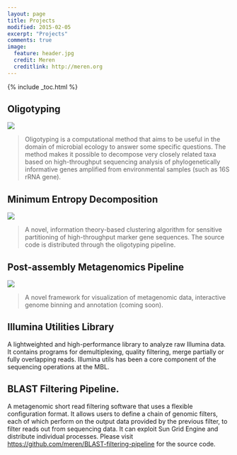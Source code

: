 ```yaml
---
layout: page
title: Projects
modified: 2015-02-05
excerpt: "Projects"
comments: true
image:
  feature: header.jpg
  credit: Meren
  creditlink: http://meren.org
---
```


{% include _toc.html %}

## Oligotyping

<a href="{{ site.url }}/projects/oligotyping/"><img src="{{ site.url }}/images/oligotyping-logo.png" style="border: none;"></a>

>Oligotyping is a computational method that aims to be useful in the domain of microbial ecology to answer some specific questions. The method makes it possible to decompose very closely related taxa based on high-throughput sequencing analysis of phylogenetically informative genes amplified from environmental samples (such as 16S rRNA gene).


## Minimum Entropy Decomposition

<a href="{{ site.url }}/projects/med/"><img src="{{ site.url }}/images/med-logo.png" style="border: none;"></a>

>A novel, information theory-based clustering algorithm for sensitive partitioning of high-throughput marker gene sequences. The source code is distributed through the oligotyping pipeline.

## Post-assembly Metagenomics Pipeline

<a href="{{ site.url }}/projects/papi/"><img src="{{ site.url }}/images/papi-logo.png" style="border: none;"></a>

>A novel framework for visualization of metagenomic data, interactive genome binning and annotation (coming soon).

## Illumina Utilities Library

A lightweighted and high-performance library to analyze raw Illumina data. It contains programs for demultiplexing, quality filtering, merge partially or fully overlapping reads. Illumina utils has been a core component of the sequencing operations at the MBL.

## BLAST Filtering Pipeline.

A metagenomic short read filtering software that uses a flexible configuration format. It allows users to define a chain of genomic filters, each of which perform on the output data provided by the previous filter, to filter reads out from sequencing data. It can exploit Sun Grid Engine and distribute individual processes. Please visit https://github.com/meren/BLAST-filtering-pipeline for the source code.
